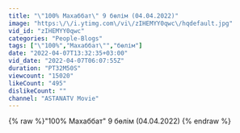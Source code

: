```yaml
---
title: "\"100% Махаббат\" 9 бөлім (04.04.2022)"
image: "https:\/\/i.ytimg.com\/vi\/zIHEMYY0qwc\/hqdefault.jpg"
vid_id: "zIHEMYY0qwc"
categories: "People-Blogs"
tags: ["\"100%","Махаббат\"","бөлім"]
date: "2022-04-07T13:32:35+03:00"
vid_date: "2022-04-07T06:07:55Z"
duration: "PT32M50S"
viewcount: "15020"
likeCount: "495"
dislikeCount: ""
channel: "ASTANATV Movie"
---
```

{% raw %}"100% Махаббат" 9 бөлім (04.04.2022) {% endraw %}
